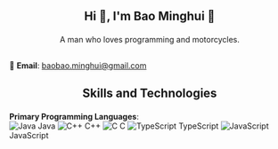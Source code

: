 ## <p align="center">Hi 👋, I'm Bao Minghui 👋</p>
<p align="center">A man who loves programming and motorcycles.</p>

## 

📧 **Email**: [baobao.minghui@gmail.com](mailto:baobao.minghui@gmail.com)  

## <p align="center">Skills and Technologies</p>
**Primary Programming Languages**:<br>
![Java](https://img.icons8.com/color/48/000000/java-coffee-cup-logo.png) Java
![C++](https://img.icons8.com/color/48/000000/c-plus-plus-logo.png) C++
![C](https://img.icons8.com/color/48/000000/c.png) C
![TypeScript](https://img.icons8.com/color/48/000000/typescript.png) TypeScript
![JavaScript](https://img.icons8.com/color/48/000000/javascript--v1.png) JavaScript
